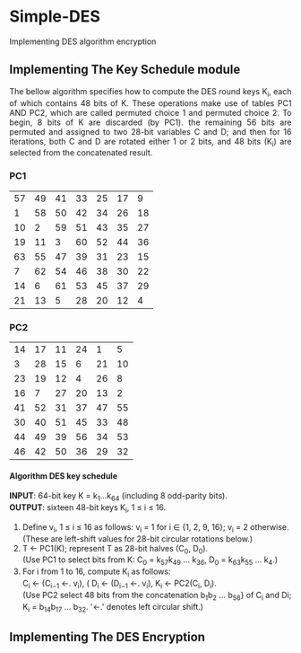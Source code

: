 # Simple-DES
Implementing DES algorithm encryption

## Implementing The Key Schedule module
<div style="text-align: justify;">
The bellow algorithm specifies how to compute the DES round keys K<sub>i</sub>, each of which contains 48 bits of K. These operations make use of tables PC1 AND PC2, which are called permuted choice 1 and permuted choice 2. To begin, 8 bits of K are discarded (by PC1). the remaining 56 bits are permuted and assigned to two 28-bit variables C and D; and then for 16 iterations, both C and D are rotated either 1 or 2 bits, and 48 bits (K<sub>i</sub>) are selected from the concatenated result.
</div>

<div>
  

### PC1
|    |    |    |    |    |    |    |
|----|----|----|----|----|----|----|
| 57 | 49 | 41 | 33 | 25 | 17 |  9 |
|  1 | 58 | 50 | 42 | 34 | 26 | 18 |
| 10 |  2 | 59 | 51 | 43 | 35 | 27 |
| 19 | 11 |  3 | 60 | 52 | 44 | 36 |
| 63 | 55 | 47 | 39 | 31 | 23 | 15 |
|  7 | 62 | 54 | 46 | 38 | 30 | 22 |
| 14 |  6 | 61 | 53 | 45 | 37 | 29 |
| 21 | 13 |  5 | 28 | 20 | 12 |  4 |

### PC2
|    |    |    |    |    |    |
|----|----|----|----|----|----|
| 14 | 17 | 11 | 24 |  1 |  5 |
|  3 | 28 | 15 |  6 | 21 | 10 |
| 23 | 19 | 12 |  4 | 26 |  8 |
| 16 |  7 | 27 | 20 | 13 |  2 |
| 41 | 52 | 31 | 37 | 47 | 55 |
| 30 | 40 | 51 | 45 | 33 | 48 |
| 44 | 49 | 39 | 56 | 34 | 53 |
| 46 | 42 | 50 | 36 | 29 | 32 |

</div>
<div>

#### Algorithm DES key schedule

**INPUT**: 64-bit key K = k<sub>1</sub>...k<sub>64</sub> (including 8 odd-parity bits).  
**OUTPUT**: sixteen 48-bit keys K<sub>i</sub>, 1 ≤ i ≤ 16.

1. Define v<sub>i</sub>, 1 ≤ i ≤ 16 as follows: v<sub>i</sub> = 1 for i ∈ {1, 2, 9, 16}; v<sub>i</sub> = 2 otherwise.  
   (These are left-shift values for 28-bit circular rotations below.)
2. T ← PC1(K); represent T as 28-bit halves (C<sub>0</sub>, D<sub>0</sub>).  
   (Use PC1 to select bits from K: C<sub>0</sub> = k<sub>57</sub>k<sub>49</sub> ... k<sub>36</sub>, D<sub>0</sub> = k<sub>63</sub>k<sub>55</sub> ... k<sub>4</sub>.)
3. For i from 1 to 16, compute K<sub>i</sub> as follows:  
   C<sub>i</sub> ← (C<sub>i−1</sub> ←. v<sub>i</sub>), \( D<sub>i</sub> ← (D<sub>i−1</sub> ←. v<sub>i</sub>),  K<sub>i</sub> ← PC2(C<sub>i</sub>, D<sub>i</sub>).  
   (Use PC2 select 48 bits from the concatenation b<sub>1</sub>b<sub>2</sub> ... b<sub>56</sub>} of C<sub>i</sub> and D<sun>i</sub>; K<sub>i</sub> = b<sub>14</sub>b<sub>17</sub> ... b<sub>32</sub>. '←.' denotes left circular shift.)
  
</div>

## Implementing The DES Encryption

